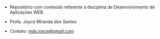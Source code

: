 * Repositório com conteúdo referente à disciplina de Desenvolvimento de Aplicações WEB.

* Profa. Joyce Miranda dos Santos

* Contato: mds.joyce@gmail.com